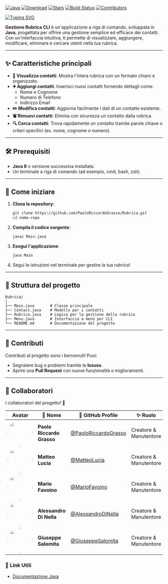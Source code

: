 [![Java](https://img.shields.io/badge/Java-23-blue.svg?style=flat-square&logo=java)](https://www.oracle.com/java/) [![Download](https://img.shields.io/badge/Download-File-yellow.svg?style=flat-square&logo=github)](https://github.com/PaoloRiccardoGrasso/Rubrica/releases) [![Stars](https://img.shields.io/github/stars/PaoloRiccardoGrasso/Rubrica?style=flat-square&logo=github)](https://github.com/tuo-username/nome-repo/stargazers) [![Build Status](https://img.shields.io/github/actions/workflow/status/PaoloRiccardoGrasso/Rubrica/build.yml?branch=main&style=flat-square&logo=github)](https://github.com/PaoloRiccardoGrasso/Rubrica/actions) [![Contributors](https://img.shields.io/github/contributors/PaoloRiccardoGrasso/Rubrica?style=flat-square&logo=github)](https://github.com/PaoloRiccardoGrasso/Rubrica/graphs/contributors)




[![Typing SVG](https://readme-typing-svg.demolab.com?font=Helvetica&duration=5500&pause=1000&color=000000&repeat=false&random=true&width=435&lines=Gestione+Rubrica+CLI+in+Java+%F0%9F%93%96)](https://git.io/typing-svg)

**Gestione Rubrica CLI** è un'applicazione a riga di comando, sviluppata in **Java**, progettata per offrire una gestione semplice ed efficace dei contatti. Con un'interfaccia intuitiva, ti permette di visualizzare, aggiungere, modificare, eliminare e cercare utenti nella tua rubrica.

---

## ✨ **Caratteristiche principali**  

- **📜 Visualizza contatti**: Mostra l'intera rubrica con un formato chiaro e organizzato.  
- **➕ Aggiungi contatti**: Inserisci nuovi contatti fornendo dettagli come:  
  - Nome e Cognome  
  - Numero di Telefono  
  - Indirizzo Email  
- **✏️ Modifica contatti**: Aggiorna facilmente i dati di un contatto esistente.  
- **🗑️ Rimuovi contatti**: Elimina con sicurezza un contatto dalla rubrica.  
- **🔍 Cerca contatti**: Trova rapidamente un contatto tramite parole chiave o criteri specifici (es. nome, cognome o numero).  

---

## 🛠️ **Prerequisiti**

- **Java 8** o versione successiva installata.  
- Un terminale a riga di comando (ad esempio, cmd, bash, zsh).  

---

## 🚀 **Come iniziare**

1. **Clona la repository**:  
   ```bash
   git clone https://github.com/PaoloRiccardoGrasso/Rubrica.git
   cd nome-repo
   ```

2. **Compila il codice sorgente**:  
   ```bash
   javac Main.java
   ```

3. **Esegui l'applicazione**:  
   ```bash
   java Main
   ```

4. Segui le istruzioni nel terminale per gestire la tua rubrica!  

---

## 📂 **Struttura del progetto**

```plaintext
Rubrica/
│
├── Main.java       # Classe principale
├── Contact.java    # Modello per i contatti
├── Rubrica.java    # Logica per la gestione della rubrica
├── Menu.java       # Interfaccia a menù per CLI
└── README.md       # Documentazione del progetto
```

---

## 🤝 **Contributi**

Contributi al progetto sono i benvenuti! Puoi:  
- Segnalare bug o problemi tramite le **Issues**.  
- Aprire una **Pull Request** con nuove funzionalità o miglioramenti.  

---

## 🤝 **Collaboratori**

I collaboratori del progetto! 💪  


| Avatar | 👤 **Nome**                | 🔗 **GitHub Profile**                                      | ✨ **Ruolo**             |
|--------|----------------------------|-----------------------------------------------------------|--------------------------|
| <img src="https://github.com/PaoloRiccardoGrasso.png?size=80" width="80" height="80" style="border-radius: 50%;"> | **Paolo Riccardo Grasso** | [@PaoloRiccardoGrasso](https://github.com/PaoloRiccardoGrasso) | Creatore & Manutentore |
| <img src="https://github.com/MatteoLucia.png?size=80" width="80" height="80" style="border-radius: 50%;"> | **Matteo Lucia**         | [@MatteoLucia](https://github.com/MatteoLucia)              | Creatore & Manutentore |
| <img src="https://github.com/MarioFavoino.png?size=80" width="80" height="80" style="border-radius: 50%;"> | **Mario Favoino**        | [@MarioFavoino](https://github.com/MarioFavoino)            | Creatore & Manutentore |
| <img src="https://github.com/AleDiNellego.png?size=80" width="80" height="80" style="border-radius: 50%;"> | **Alessandro Di Nella**  | [@AlessandroDiNella](https://github.com/AleDiNellego)       | Creatore & Manutentore |
| <img src="https://github.com/GiuseSalomita.png?size=80" width="80" height="80" style="border-radius: 50%;"> | **Giuseppe Salomita**    | [@GiuseppeSalomita](https://github.com/GiuseSalomita)    | Creatore & Manutentore |


### 🔗 **Link Utili**

- [Documentazione Java](https://docs.oracle.com/javase/8/docs/api/)  
  
